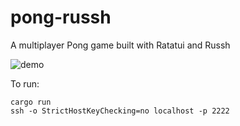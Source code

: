 # pong-russh

A multiplayer Pong game built with Ratatui and Russh

![demo](https://github.com/joshka/pong-russh/assets/381361/a1433172-44cc-4c58-8316-bd5702008e19)

To run:

```shell
cargo run
ssh -o StrictHostKeyChecking=no localhost -p 2222
```
